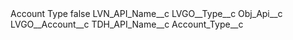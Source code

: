 <?xml version="1.0" encoding="UTF-8"?>
<CustomMetadata xmlns="http://soap.sforce.com/2006/04/metadata" xmlns:xsi="http://www.w3.org/2001/XMLSchema-instance" xmlns:xsd="http://www.w3.org/2001/XMLSchema">
    <label>Account Type</label>
    <protected>false</protected>
    <values>
        <field>LVN_API_Name__c</field>
        <value xsi:type="xsd:string">LVGO__Type__c</value>
    </values>
    <values>
        <field>Obj_Api__c</field>
        <value xsi:type="xsd:string">LVGO__Account__c</value>
    </values>
    <values>
        <field>TDH_API_Name__c</field>
        <value xsi:type="xsd:string">Account_Type__c</value>
    </values>
</CustomMetadata>
